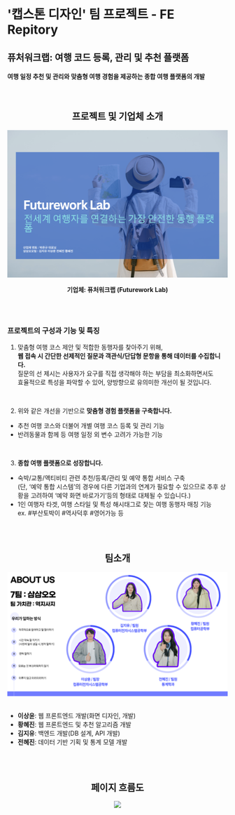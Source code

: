 # '캡스톤 디자인' 팀 프로젝트 - FE Repitory

## 퓨처워크랩: 여행 코드 등록, 관리 및 추천 플랫폼

#### 여행 일정 추천 및 관리와 맞춤형 여행 경험을 제공하는 종합 여행 플랫폼의 개발

<br/>

<div align="center">

## 프로젝트 및 기업체 소개

<img src="public/images/readme_img/futurework_lab.png" width="750">

**기업체: 퓨처워크랩 (Futurework Lab)**

</div>

<br/><br/>

### 프로젝트의 구성과 기능 및 특징

1. 맞춤형 여행 코스 제안 및 적합한 동행자를 찾아주기 위해,  
   <strong>웹 접속 시 간단한 선제적인 질문과 객관식/단답형 문항을 통해 데이터를 수집합니다.</strong>  
   질문의 선 제시는 사용자가 요구를 직접 생각해야 하는 부담을 최소화하면서도  
   효율적으로 특성을 파악할 수 있어, 양방향으로 유의미한 개선이 될 것입니다.

<br/>

2. 위와 같은 개선을 기반으로 <strong>맞춤형 경험 플랫폼을 구축합니다.</strong>

- 추천 여행 코스와 더불어 개별 여행 코스 등록 및 관리 기능
- 반려동물과 함께 등 여행 일정 외 변수 고려가 가능한 기능

<br/>

3. <strong>종합 여행 플랫폼으로 성장합니다.</strong>

- 숙박/교통/액티비티 관련 추천/등록/관리 및 예약 통합 서비스 구축  
  (단, ‘예약 통합 시스템’의 경우에 다른 기업과의 연계가 필요할 수 있으므로
  추후 상황을 고려하여 ‘예약 화면 바로가기’등의 형태로 대체될 수 있습니다.)
- 1인 여행자 타겟, 여행 스타일 및 특성 해시태그로 찾는 여행 동행자 매칭 기능  
  ex. #부산토박이 #역사덕후 #영어가능 등

<br/><br/>

<div align="center">

## 팀소개

<img src="public/images/readme_img/team_instruction.png" width="750">

</div>

<br/>

- **이상윤**: 웹 프론트엔드 개발(화면 디자인, 개발)
- **황혜진**: 웹 프론트엔드 및 추천 알고리즘 개발
- **김지유**: 백엔드 개발(DB 설계, API 개발)
- **전혜진**: 데이터 기반 기획 및 통계 모델 개발

<br/><br/>

<div align="center">

## 페이지 흐름도

<img src="public/images/readme_img/screen-flow-chart.jpeg" width="750">

</div>

<br/>
